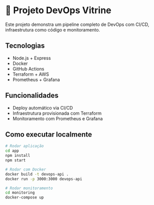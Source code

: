 # 🚀 Projeto DevOps Vitrine

Este projeto demonstra um pipeline completo de DevOps com CI/CD, infraestrutura como código e monitoramento.

## Tecnologias
- Node.js + Express
- Docker
- GitHub Actions
- Terraform + AWS
- Prometheus + Grafana

## Funcionalidades
- Deploy automático via CI/CD
- Infraestrutura provisionada com Terraform
- Monitoramento com Prometheus e Grafana

## Como executar localmente
```bash
# Rodar aplicação
cd app
npm install
npm start

# Rodar com Docker
docker build -t devops-api .
docker run -p 3000:3000 devops-api

# Rodar monitoramento
cd monitoring
docker-compose up

